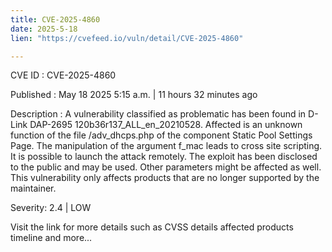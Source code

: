 ```yaml
---
title: CVE-2025-4860
date: 2025-5-18
lien: "https://cvefeed.io/vuln/detail/CVE-2025-4860"

---
```


CVE ID : CVE-2025-4860

Published :  May 18
2025
5:15 a.m. | 11 hours
32 minutes ago

Description : A vulnerability classified as problematic has been found in D-Link DAP-2695 120b36r137_ALL_en_20210528. Affected is an unknown function of the file /adv_dhcps.php of the component Static Pool Settings Page. The manipulation of the argument f_mac leads to cross site scripting. It is possible to launch the attack remotely. The exploit has been disclosed to the public and may be used. Other parameters might be affected as well. This vulnerability only affects products that are no longer supported by the maintainer.

Severity: 2.4 | LOW

Visit the link for more details
such as CVSS details
affected products
timeline
and more...
